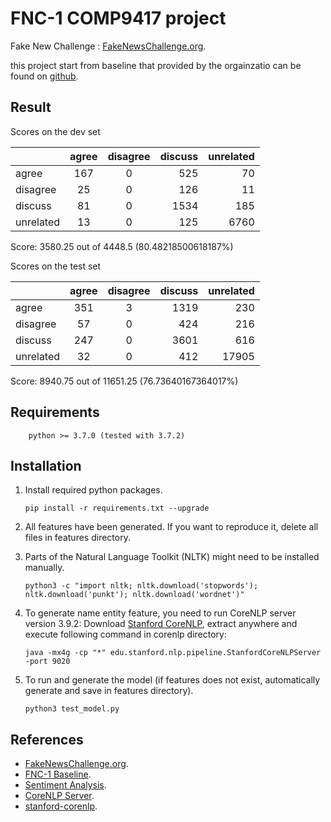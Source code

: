 # FNC-1 COMP9417 project

Fake New Challenge : [FakeNewsChallenge.org](http://fakenewschallenge.org).

this project start from baseline that provided by the orgainzatio can be found on [github](https://github.com/FakeNewsChallenge/fnc-1-baseline).

## Result

Scores on the dev set

|           | agree | disagree | discuss | unrelated |
| --------- | :---: | :------: | ------: | --------: |
| agree     |  167  |    0     |     525 |        70 |
| disagree  |  25   |    0     |     126 |        11 |
| discuss   |  81   |    0     |    1534 |       185 |
| unrelated |  13   |    0     |     125 |      6760 |

Score: 3580.25 out of 4448.5 (80.48218500618187%)

Scores on the test set

|           | agree | disagree | discuss | unrelated |
| --------- | :---: | :------: | ------: | --------: |
| agree     |  351  |    3     |    1319 |       230 |
| disagree  |  57   |    0     |     424 |       216 |
| discuss   |  247  |    0     |    3601 |       616 |
| unrelated |  32   |    0     |     412 |     17905 |

Score: 8940.75 out of 11651.25 (76.73640167364017%)

## Requirements

        python >= 3.7.0 (tested with 3.7.2)

## Installation

1.  Install required python packages.

        pip install -r requirements.txt --upgrade

2.  All features have been generated. If you want to reproduce it, delete all files in features directory.

3.  Parts of the Natural Language Toolkit (NLTK) might need to be installed manually.

        python3 -c "import nltk; nltk.download('stopwords'); nltk.download('punkt'); nltk.download('wordnet')"

4.  To generate name entity feature, you need to run CoreNLP server version 3.9.2: Download [Stanford CoreNLP](https://stanfordnlp.github.io/CoreNLP/history.html), extract anywhere and execute following command in corenlp directory:

        java -mx4g -cp "*" edu.stanford.nlp.pipeline.StanfordCoreNLPServer -port 9020

5.  To run and generate the model (if features does not exist, automatically generate and save in features directory).

        python3 test_model.py

## References

- [FakeNewsChallenge.org](http://fakenewschallenge.org).
- [FNC-1 Baseline](https://github.com/FakeNewsChallenge/fnc-1-baseline).
- [Sentiment Analysis](http://www.nltk.org/howto/sentiment.html).
- [CoreNLP Server](https://stanfordnlp.github.io/CoreNLP/index.html).
- [stanford-corenlp](https://github.com/Lynten/stanford-corenlp).

